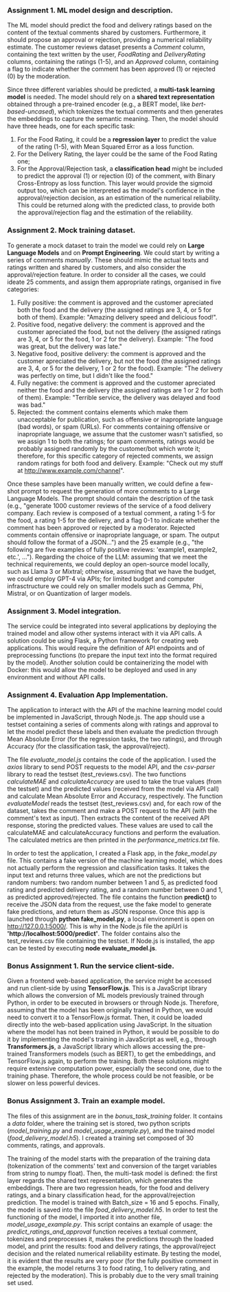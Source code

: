 ### Assignment 1. ML model design and description.
The ML model should predict the food and delivery ratings based on the content of the textual comments shared by customers. Furthermore, it should propose an approval or rejection, providing a numerical reliability estimate.
The customer reviews dataset presents a _Comment_ column, containing the text written by the user, _FoodRating_ and _DeliveryRating_ columns, containing the ratings (1-5), and an _Approved_ column, containing a flag to indicate whether the comment has been approved (1) or rejected (0) by the moderation.

Since three different variables should be predicted, a **multi-task learning model** is needed. The model should rely on a **shared text representation** obtained through a pre-trained encoder (e.g., a BERT model, like _bert-based-uncased_), which tokenizes the textual comments and then generates the embeddings to capture the semantic meaning. 
Then, the model should have three heads, one for each specific task:
1) For the Food Rating, it could be a **regression layer** to predict the value of the rating (1-5), with Mean Squared Error as a loss function.
2) For the Delivery Rating, the layer could be the same of the Food Rating one;
3) For the Approval/Rejection task, a **classification head** might be included to predict the approval (1) or rejection (0) of the comment, with Binary Cross-Entropy as loss function. This layer would provide the sigmoid output too, which can be interpreted as the model's confidence in the approval/rejection decision, as an estimation of the numerical reliability. This could be returned along with the predicted class, to provide both the approval/rejection flag and the estimation of the reliability.

### Assignment 2. Mock training dataset.
To generate a mock dataset to train the model we could rely on **Large Language Models** and on **Prompt Engineering**.
We could start by writing a series of comments _manually_. These should mimic the actual texts and ratings written and shared by customers, and also consider the approval/rejection feature. In order to consider all the cases, we could ideate 25 comments, and assign them appropriate ratings, organised in five categories:
1) Fully positive: the comment is approved and the customer apreciated both the food and the delivery (the assigned ratings are 3, 4, or 5 for both of them). Example: "Amazing delivery speed and delicious food!". 
2) Positive food, negative delivery: the comment is approved and the customer apreciated the food, but not the delivery (the assigned ratings are 3, 4, or 5 for the food, 1 or 2 for the delivery). Example: "The food was great, but the delivery was late."
3) Negative food, positive delivery: the comment is approved and the customer apreciated the delivery, but not the food (the assigned ratings are 3, 4, or 5 for the delivery, 1 or 2 for the food). Example: "The delivery was perfectly on time, but I didn't like the food."
4) Fully negative: the comment is approved and the customer apreciated neither the food and the delivery (the assigned ratings are 1 or 2 for both of them). Example: "Terrible service, the delivery was delayed and food was bad."
5) Rejected: the comment contains elements which make them unacceptable for publication, such as offensive or inapropriate language (bad words), or spam (URLs). For comments containing offensive or inapropriate language, we assume that the customer wasn't satisfied, so we assign 1 to both the ratings; for spam comments, ratings would be probably assigned randomly by the customer/bot which wrote it; therefore, for this specific category of rejected comments, we assign random ratings for both food and delivery. Example: "Check out my stuff at http://www.example.com/channel".

Once these samples have been manually written, we could define a few-shot prompt to request the generation of more comments to a Large Language Models. The prompt should contain the description of the task (e.g., "generate 1000 customer reviews of the service of a food delivery company. Each review is composed of a textual comment, a rating 1-5 for the food, a rating 1-5 for the delivery, and a flag 0-1 to indicate whether the comment has been approved or rejected by a moderator. Rejected comments contain offensive or inapropriate language, or spam. The output should follow the format of a JSON...") and the 25 example (e.g., "the following are five examples of fully positive reviews: 'example1, example2, etc.', ...").
Regarding the choice of the LLM: assuming that we meet the technical requirements, we could deploy an open-source model locally, such as Llama 3 or Mixtral; otherwise, assuming that we have the budget, we could employ GPT-4 via APIs; for limited budget and computer infrasctructure we could rely on smaller models such as Gemma, Phi, Mistral, or on Quantization of larger models.

### Assignment 3. Model integration.
The service could be integrated into several applications by deploying the trained model and allow other systems interact with it via API calls. A solution could be using Flask, a Python framework for creating web applications. This would require the definition of API endpoints and of preprocessing functions (to prepare the input text into the format required by the model).
Another solution could be containerizing the model with Docker: this would allow the model to be deployed and used in any environment and without API calls.

### Assignment 4. Evaluation App Implementation.
The application to interact with the API of the machine learning model could be implemented in JavaScript, through Node.js. The app should use a testset containing a series of comments along with ratings and approval to let the model predict these labels and then evaluate the prediction through Mean Absolute Error (for the regression tasks, the two ratings), and through Accuracy (for the classification task, the approval/reject).

The file _evaluate_model.js_ contains the code of the application. I used the _axios_ library to send POST requests to the model API, and the _csv-parser_ library to read the testset (test_reviews.csv). The two functions _calculateMAE_ and _calculateAccuracy_ are used to take the true values (from the testset) and the predicted values (received from the model via API call) and calculate Mean Absolute Error and Accuracy, respectively. The function _evaluateModel_ reads the testset (test_reviews.csv) and, for each row of the dataset, takes the comment and make a POST request to the API (with the comment's text as input). Then extracts the content of the received API response, storing the predicted values. These values are used to call the calculateMAE and calculateAccuracy functions and perform the evaluation. The calculated metrics are then printed in the _performance_metrics.txt_ file.

In order to test the application, I created a Flask app, in the _fake_model.py_ file. This contains a fake version of the machine learning model, which does not actually perform the regression and classification tasks. It takes the input text and returns three values, which are not the predictions but random numbers: two random number between 1 and 5, as predicted food rating and predicted delivery rating, and a random number between 0 and 1, as predicted approved/rejected. The file contains the function **predict()** to receive the JSON data from the request, use the fake model to generate fake predictions, and return them as JSON response. Once this app is launched through **python fake_model.py**, a local environment is open on http://127.0.0.1:5000/. This is why in the Node.js file the apiUrl is **'http://localhost:5000/predict'**. The folder contains also the test_reviews.csv file containing the testset. If Node.js is installed, the app can be tested by executing **node evaluate_model.js**.


### Bonus Assignment 1. Run the service client-side.
Given a frontend web-based application, the service might be accessed and run client-side by using **TensorFlow.js**. This is a JavaScript library which allows the conversion of ML models previously trained through Python, in order to be executed in browsers or through Node.js. Therefore, assuming that the model has been originally trained in Python, we would need to convert it to a TensorFlow.js format. Then, it could be loaded directly into the web-based application using JavaScript. 
In the situation where the model has not been trained in Python, it would be possible to do it by implementing the model's training in JavaScript as well, e.g., through **Transformers.js**, a JavaScript library which allows accessing the pre-trained Transformers models (such as BERT), to get the embeddings, and TensorFlow.js again, to perform the training. Both these solutions might require extensive computation power, especially the second one, due to the training phase. Therefore, the whole process could be not feasible, or be slower on less powerful devices.

### Bonus Assignment 3. Train an example model.
The files of this assignment are in the _bonus_task_training_ folder. It contains a _data_ folder, where the training set is stored, two python scripts (_model_training.py_ and _model_usage_example.py_), and the trained model (_food_delivery_model.h5_). I created a training set composed of 30 comments, ratings, and approvals. 

The training of the model starts with the preparation of the training data (tokenization of the comments' text and conversion of the target variables from string to numpy float). Then, the multi-task model is defined: the first layer regards the shared text representation, which generates the embeddings. There are two regression heads, for the food and delivery ratings, and a binary classification head, for the approval/rejection prediction. The model is trained with Batch_size = 16 and 5 epochs. Finally, the model is saved into the file _food_delivery_model.h5_. In order to test the functioning of the model, I imported it into another file, _model_usage_example.py_. This script contains an example of usage: the _predict_ratings_and_approval_ function receives a textual comment, tokenizes and preprocesses it, makes the predictions through the loaded model, and print the results: food and delivery ratings, the approval/reject decision and the related numerical reliability estimate. By testing the model, it is evident that the results are very poor (for the fully positive comment in the example, the model returns 3 to food rating, 1 to delivery rating, and rejected by the moderation). This is probably due to the very small training set used.
